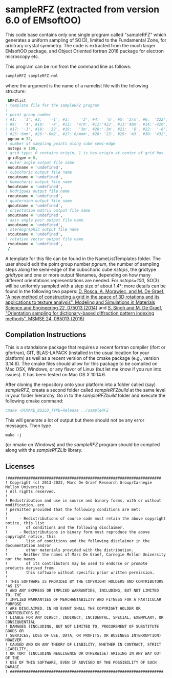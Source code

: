 # sampleRFZ (extracted from version 6.0 of EMsoftOO)

This code base contains only one single program called "sampleRFZ" which generates a uniform sampling of SO(3), limited to the Fundamental Zone, for arbitrary crystal symmetry. The code is extracted from the much larger EMsoftOO package, and Object Oriented fortran 2018 package for electron microscopy etc.

This program can be run from the command line as follows:
```fortran
sampleRFZ sampleRFZ.nml
```
where the argument is the name of a namelist file with the following structure:
```fortran
 &RFZlist
! template file for the sampleRFZ program
!
! point group number
! #1:   '1', #2:   '-1', #3:     '2', #4:   'm', #5: '2/m', #6:  '222', #7:   'mm2', #8:  'mmm'
! #9:   '4', #10:  '-4', #11:  '4/m', #12:'422', #13:'4mm', #14:'-42m', #15:'4/mmm', #16:   '3'
! #17: '-3', #18:  '32', #19:   '3m', #20:'-3m', #21:  '6', #22:  '-6', #23:  '6/m', #24: '622'
! #25:'6mm', #26:'-6m2', #27:'6/mmm', #28: '23', #29: 'm3', #30: '432', #31: '-43m', #32:'m-3m'
 pgnum = 32,
! number of sampling points along cube semi-edge
 nsteps = 100,
! grid type: 0 contains origin, 1 is has origin at center of grid box
 gridtype = 0,
! euler angle output file name
 euoutname = 'undefined',
! cubochoric output file name
 cuoutname = 'undefined',
! homochoric output file name
 hooutname = 'undefined',
! Rodrigues output file name
 rooutname = 'undefined',
! quaternion output file name
 quoutname = 'undefined',
! orientation matrix output file name
 omoutname = 'undefined',
! axis angle pair output file name
 axoutname = 'undefined',
! stereographic output file name
 stoutname = 'undefined',
! rotation vector output file name
 rvoutname = 'undefined',
 /
```
A template for this file can be found in the NameListTemplates folder.  The user should edit the point group number *pgnum*, the number of sampling steps along the semi-edge of the cubochoric cube *nsteps*, the gridtype *gridtype* and one or more output filenames, depending on how many different orientations representations are needed.  For *nsteps=100*, SO(3) will be uniformly sampled with a step size of about 1.4°; more details can be found in the following two papers: [D. Rosca, A. Morawiec, and M. De Graef. "A new method of constructing a grid in the space of 3D rotations and its applications to texture analysis". Modeling and Simulations in Materials Science and Engineering 22, 075013 (2014)](https://doi.org/10.1088/0965-0393/22/7/075013) and [S. Singh and M. De Graef, "Orientation sampling for dictionary-based diffraction pattern indexing methods". MSMSE 24, 085013 (2016)](https://doi.org/10.1088/0965-0393/24/8/085013)

## Compilation Instructions ##
This is a standalone package that requires a recent fortran compiler (ifort or gfortran), GIT, BLAS-LAPACK (installed in the usual location for your platform) as well as a recent version of the cmake package (e.g., version 3.14.6).  The cmake files should allow for this package to be compiled on Mac OSX, Windows, or any flavor of Linux (but let me know if you run into issues).  It has been tested on Mac OS X 10.14.6.  

After cloning the repository onto your platform into a folder called (say) *sampleRFZ*, create a second folder called *sampleRFZbuild* at the same level in your folder hierarchy. Go in to the *sampleRFZbuild* folder and execute the following cmake command:
```fortran
cmake -DCMAKE_BUILD_TYPE=Release ../sampleRFZ
```
This will generate a lot of output but there should not be any error messages.  Then type
```fortran
make -j
```
(or nmake on Windows) and the *sampleRFZ* program should be compiled along with the *sampleRFZLib* library.



## Licenses ##

	!###################################################################
	! Copyright (c) 2013-2022, Marc De Graef Research Group/Carnegie Mellon University
	! All rights reserved.
	!
	! Redistribution and use in source and binary forms, with or without modification, are 
	! permitted provided that the following conditions are met:
	!
	!     - Redistributions of source code must retain the above copyright notice, this list 
	!        of conditions and the following disclaimer.
	!     - Redistributions in binary form must reproduce the above copyright notice, this 
	!        list of conditions and the following disclaimer in the documentation and/or 
	!        other materials provided with the distribution.
	!     - Neither the names of Marc De Graef, Carnegie Mellon University nor the names 
	!        of its contributors may be used to endorse or promote products derived from 
	!        this software without specific prior written permission.
	!
	! THIS SOFTWARE IS PROVIDED BY THE COPYRIGHT HOLDERS AND CONTRIBUTORS "AS IS" 
	! AND ANY EXPRESS OR IMPLIED WARRANTIES, INCLUDING, BUT NOT LIMITED TO, THE 
	! IMPLIED WARRANTIES OF MERCHANTABILITY AND FITNESS FOR A PARTICULAR PURPOSE 
	! ARE DISCLAIMED. IN NO EVENT SHALL THE COPYRIGHT HOLDER OR CONTRIBUTORS BE 
	! LIABLE FOR ANY DIRECT, INDIRECT, INCIDENTAL, SPECIAL, EXEMPLARY, OR CONSEQUENTIAL 
	! DAMAGES (INCLUDING, BUT NOT LIMITED TO, PROCUREMENT OF SUBSTITUTE GOODS OR 
	! SERVICES; LOSS OF USE, DATA, OR PROFITS; OR BUSINESS INTERRUPTION) HOWEVER 
	! CAUSED AND ON ANY THEORY OF LIABILITY, WHETHER IN CONTRACT, STRICT LIABILITY, 
	! OR TORT (INCLUDING NEGLIGENCE OR OTHERWISE) ARISING IN ANY WAY OUT OF THE 
	! USE OF THIS SOFTWARE, EVEN IF ADVISED OF THE POSSIBILITY OF SUCH DAMAGE.
	! ###################################################################

